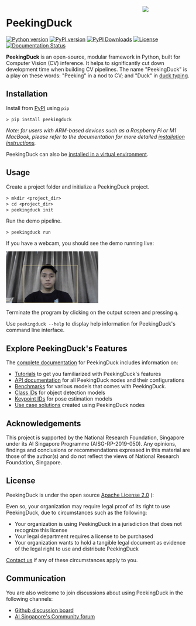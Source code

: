 <!-- <div align="center">
    <img src="https://raw.githubusercontent.com/aimakerspace/PeekingDuck/dev/docs/source/assets/peekingduck.png" width="30%">
    <h1>PeekingDuck</h1>
</div> -->
<img src="https://raw.githubusercontent.com/aimakerspace/PeekingDuck/dev/images/readme/peekingduck.png" width="26%" align="right" style="padding: 10px 0px 10px 10px;">

PeekingDuck
===========

[![Python version](https://img.shields.io/badge/python-3.6%20%7C%203.7%20%7C%203.8%20%7C%203.9-blue.svg)](https://pypi.org/project/peekingduck/)
[![PyPI version](https://badge.fury.io/py/peekingduck.svg)](https://pypi.org/project/peekingduck/)
[![PyPI Downloads](https://img.shields.io/pypi/dm/peekingduck)](https://pypi.org/project/peekingduck/)
[![License](https://img.shields.io/badge/license-Apache%202.0-blue.svg)](https://github.com/aimakerspace/PeekingDuck/blob/dev/LICENSE)
[![Documentation Status](https://readthedocs.org/projects/peekingduck/badge/?version=stable)](https://peekingduck.readthedocs.io/en/stable/?badge=stable)

**PeekingDuck** is an open-source, modular framework in Python, built for Computer Vision (CV) inference. It helps to significantly cut down development time when building CV pipelines. The name "PeekingDuck" is a play on these words: "Peeking" in a nod to CV; and "Duck" in [duck typing](https://en.wikipedia.org/wiki/Duck_typing).


Installation
------------

Install from [PyPI](https://pypi.org/project/peekingduck/) using `pip`

```
> pip install peekingduck
```

*Note: for users with ARM-based devices such as a Raspberry Pi or M1 MacBook, please refer to the documentation for more detailed [installation instructions](https://peekingduck.readthedocs.io/en/docs-v1.2/getting_started/03_advanced_install.html).*

PeekingDuck can also be [installed in a virtual environment](https://peekingduck.readthedocs.io/en/docs-v1.2/getting_started/02_basic_install.html).


Usage
-----

Create a project folder and initialize a PeekingDuck project.
```
> mkdir <project_dir>
> cd <project_dir>
> peekingduck init
```

Run the demo pipeline.
```
> peekingduck run
```

If you have a webcam, you should see the demo running live:

<img src="https://raw.githubusercontent.com/aimakerspace/PeekingDuck/dev/images/readme/yolo_demo.gif" width="50%">

Terminate the program by clicking on the output screen and pressing `q`.

Use `peekingduck --help` to display help information for PeekingDuck's command line interface.


Explore PeekingDuck's Features
------------------------------

The [complete documentation](https://peekingduck.readthedocs.io/en/docs-v1.2/) for PeekingDuck includes information on:
- [Tutorials](https://peekingduck.readthedocs.io/en/docs-v1.2/tutorials/index.html) to get you familiarized with PeekingDuck's features
- [API documentation](https://peekingduck.readthedocs.io/en/docs-v1.2/master.html#api-documentation) for all PeekingDuck nodes and their configurations
- [Benchmarks](https://peekingduck.readthedocs.io/en/docs-v1.2/resources/index.html) for various models that comes with PeekingDuck.
- [Class IDs](https://peekingduck.readthedocs.io/en/docs-v1.2/resources/01a_object_detection.html#object-detection-ids) for object detection models
- [Keypoint IDs](https://peekingduck.readthedocs.io/en/docs-v1.2/resources/01b_pose_estimation.html#keypoint-ids) for pose estimation models
- [Use case solutions](https://peekingduck.readthedocs.io/en/docs-v1.2/use_cases/index.html) created using PeekingDuck nodes


Acknowledgements
----------------

This project is supported by the National Research Foundation, Singapore under its AI Singapore Programme (AISG-RP-2019-050). Any opinions, findings and conclusions or recommendations expressed in this material are those of the author(s) and do not reflect the views of National Research Foundation, Singapore.


License
-------

PeekingDuck is under the open source [Apache License 2.0](https://github.com/aimakerspace/PeekingDuck/blob/dev/LICENSE) (:

Even so, your organization may require legal proof of its right to use PeekingDuck, due to circumstances such as the following:
- Your organization is using PeekingDuck in a jurisdiction that does not recognize this license
- Your legal department requires a license to be purchased
- Your organization wants to hold a tangible legal document as evidence of the legal right to use and distribute PeekingDuck

[Contact us](https://aisingapore.org/home/contact/) if any of these circumstances apply to you.


Communication
-------------

You are also welcome to join discussions about using PeekingDuck in the following channels:
- [Github discussion board](https://github.com/aimakerspace/PeekingDuck/discussions)
- [AI Singapore's Community forum](https://community.aisingapore.org/groups/computer-vision/forum/)